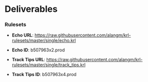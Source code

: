 # Deliverables

### Rulesets
* **Echo URL**: https://raw.githubusercontent.com/alangm/krl-rulesets/master/single/echo.krl
* **Echo ID**: b507963x2.prod

* **Track Tips URL**: https://raw.githubusercontent.com/alangm/krl-rulesets/master/single/track_tips.krl
* **Track Tips ID**: b507963x4.prod
